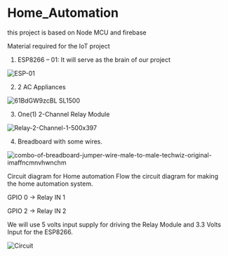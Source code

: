 # Home_Automation
this project is based on Node MCU and firebase

Material required for the IoT project

1. ESP8266 – 01: It will serve as the brain of our project


![ESP-01](https://user-images.githubusercontent.com/48655841/125481260-8d00b537-9fdf-4931-b39f-68a540694fb7.jpeg)



2. 2 AC Appliances


![61BdGW9zcBL _SL1500_](https://user-images.githubusercontent.com/48655841/125482598-60dfb840-e2f5-4ac4-b799-42c68ce76bb5.jpg)



3. One(1) 2-Channel Relay Module


![Relay-2-Channel-1-500x397](https://user-images.githubusercontent.com/48655841/125482083-a4aae1b4-29a7-406e-bb1b-beec52adbfd2.jpeg)



4. Breadboard with some wires.


![combo-of-breadboard-jumper-wire-male-to-male-techwiz-original-imaffncmnvhwnchm](https://user-images.githubusercontent.com/48655841/125481884-6828a3f6-a12e-4e71-954d-65f01e2e1309.jpeg)


Circuit diagram for Home automation
Flow the circuit diagram for making the home automation system.

GPIO 0 -> Relay IN 1

GPIO 2 -> Relay IN 2

We will use 5 volts input supply for driving the Relay Module and 3.3 Volts Input for the ESP8266.

![Circuit](https://user-images.githubusercontent.com/48655841/125482946-ee95b310-c15e-4468-8df7-cbd9ea071ef1.png)





